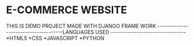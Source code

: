 # E-COMMERCE WEBSITE
THIS IS DEMO PROJECT MADE WITH DJANGO FRAME WORK
             -------------------------------------LANGUAGES USED --------------------------------
             *HTML5
             *CSS
             *JAVASCRIPT
             *PYTHON
